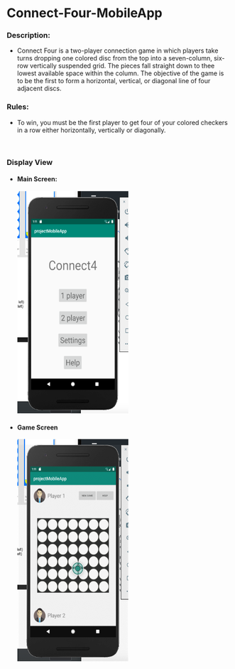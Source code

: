 # Connect-Four-MobileApp

<h3>Description:</h3>
<ul>
<li><p>Connect Four is a two-player connection game in which players take turns dropping one colored disc from the top into a seven-column, six-row vertically suspended grid. The pieces fall straight down to thee lowest available space within the column. The objective of the game is to be the first to form a horizontal, vertical, or diagonal line of four adjacent discs.</p></li></ul>
<h3>Rules:</h3>
<ul>
  <li><p>To win, you must be the first player to get four of your colored checkers in a row either horizontally, vertically or diagonally.</p></li></ul>
<br>
<h3>Display View</h3>
<ul>
  <li>
<h4>Main Screen:</h4>
    <img src="img/mainScreen.png" width="250" height="500">
  </li>
  <li>
<h4>Game Screen</h4>
    <img src = "img/gameScreen.png" width="250" height="500">
  </li>
